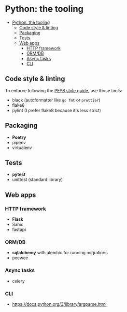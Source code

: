 # Python: the tooling

<!--TOC-->

- [Python: the tooling](#python-the-tooling)
  - [Code style & linting](#code-style--linting)
  - [Packaging](#packaging)
  - [Tests](#tests)
  - [Web apps](#web-apps)
    - [HTTP framework](#http-framework)
    - [ORM/DB](#ormdb)
    - [Async tasks](#async-tasks)
    - [CLI](#cli)

<!--TOC-->

## Code style & linting

To enforce following the [PEP8 style guide](https://www.python.org/dev/peps/pep-0008/), use those tools:

- black (autoformatter like `go fmt` or `prettier`)
- flake8
- pylint (I prefer flake8 because it's less strict)

## Packaging

- **Poetry**
- pipenv
- virtualenv

## Tests

- **pytest**
- unittest (standard library)

## Web apps

### HTTP framework

- **Flask**
- Sanic
- fastapi

### ORM/DB

- **sqlalchemy** with alembic for running migrations
- peewee

### Async tasks

- celery

### CLI

- https://docs.python.org/3/library/argparse.html
